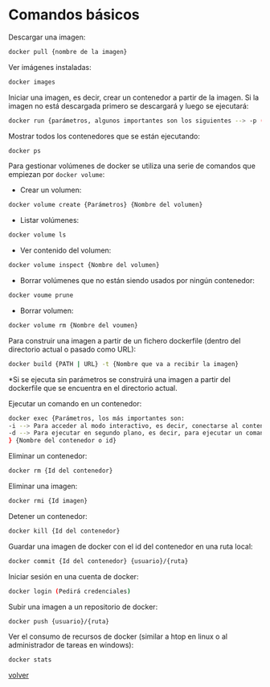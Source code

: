 # Comandos básicos

Descargar una imagen:

```bash
docker pull {nombre de la imagen}
```

Ver imágenes instaladas:

```bash
docker images
```

Iniciar una imagen, es decir, crear un contenedor a partir de la imagen. Si la imagen no está descargada primero se descargará y luego se ejecutará:

```bash
docker run {parámetros, algunos importantes son los siguientes --> -p (indicar puerto), -v (montar en un volumen), -m (límite de memoria), -c (cuota de CPU) } {nombre o id de la imagen}
```

Mostrar todos los contenedores que se están ejecutando:

```bash
docker ps
```

Para gestionar volúmenes de docker se utiliza una serie de comandos que empiezan por `docker volume`:

* Crear un volumen:
```bash 
docker volume create {Parámetros} {Nombre del volumen}
```

* Listar volúmenes:
```bash
docker volume ls
```

* Ver contenido del volumen:

```bash
docker volume inspect {Nombre del volumen}
```

* Borrar volúmenes que no están siendo usados por ningún contenedor:

```bash
docker voume prune
```

* Borrar volumen:

```bash
docker volume rm {Nombre del voumen}
```

Para construir una imagen a partir de un fichero dockerfile (dentro del directorio actual o pasado como URL):

```bash
docker build {PATH | URL} -t {Nombre que va a recibir la imagen}
```
*Si se ejecuta sin parámetros se construirá una imagen a partir del dockerfile que se encuentra en el directorio actual.

Ejecutar un comando en un contenedor:

```bash
docker exec {Parámetros, los más importantes son:
-i --> Para acceder al modo interactivo, es decir, conectarse al contenedor y ejecutar los comandos que se quieran ejecutar hasta que se desconecte.
-d --> Para ejecutar en segundo plano, es decir, para ejecutar un comando que hay que introducir después del nombre del contenedor.
} {Nombre del contenedor o id}
```

Eliminar un contenedor:

```bash
docker rm {Id del contenedor}
```

Eliminar una imagen:

```bash
docker rmi {Id imagen}
```

Detener un contenedor:

```bash
docker kill {Id del contenedor}
```

Guardar una imagen de docker con el id del contenedor en una ruta local:

```bash
docker commit {Id del contenedor} {usuario}/{ruta}
```

Iniciar sesión en una cuenta de docker:

```bash
docker login (Pedirá credenciales)
```

Subir una imagen a un repositorio de docker:

```bash
docker push {usuario}/{ruta}
``` 

Ver el consumo de recursos de docker (similar a htop en linux o al administrador de tareas en windows):

```bash
docker stats
```

[volver](../../)